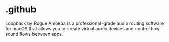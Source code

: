 # .github
Loopback by Rogue Amoeba is a professional-grade audio routing software for macOS that allows you to create virtual audio devices and control how sound flows between apps.
